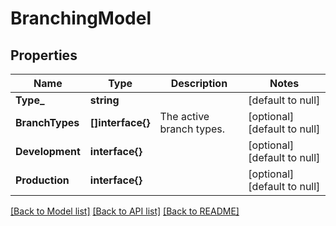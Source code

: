 # BranchingModel

## Properties
Name | Type | Description | Notes
------------ | ------------- | ------------- | -------------
**Type_** | **string** |  | [default to null]
**BranchTypes** | **[]interface{}** | The active branch types. | [optional] [default to null]
**Development** | **interface{}** |  | [optional] [default to null]
**Production** | **interface{}** |  | [optional] [default to null]

[[Back to Model list]](../README.md#documentation-for-models) [[Back to API list]](../README.md#documentation-for-api-endpoints) [[Back to README]](../README.md)


